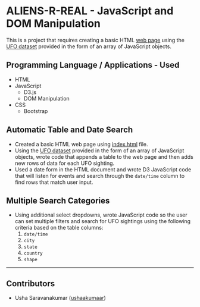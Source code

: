# ALIENS-R-REAL - JavaScript and DOM Manipulation

This is a project that requires creating a basic HTML [web page](https://ushaakumaar.github.io/ALIENS-R-REAL-JavaScript-DOM-Manipulation/) using the [UFO dataset](static/js/data.js) provided in the form of an array of JavaScript objects.

## Programming Language / Applications - Used

  * HTML
  * JavaScript
    - D3.js
    - DOM Manipulation
  * CSS
    - Bootstrap

## Automatic Table and Date Search
* Created a basic HTML web page using [index.html](index.html) file.
* Using the [UFO dataset](static/js/data.js) provided in the form of an array of JavaScript objects, wrote code that appends a table to the web page and then adds new rows of data for each UFO sighting.
* Used a date form in the HTML document and wrote D3 JavaScript code that will listen for events and search through the `date/time` column to find rows that match user input.

## Multiple Search Categories
* Using additional select dropdowns, wrote JavaScript code so the user can set multiple filters and search for UFO sightings using the following criteria based on the table columns:
  1. `date/time`
  2. `city`
  3. `state`
  4. `country`
  5. `shape`

---

## Contributors

- Usha Saravanakumar ([ushaakumaar](https://github.com/ushaakumaar))
